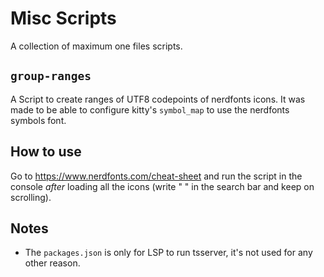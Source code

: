 # Misc Scripts

A collection of maximum one files scripts.

## `group-ranges`

A Script to create ranges of UTF8 codepoints of nerdfonts icons. It was made
to be able to configure kitty's `symbol_map` to use the nerdfonts symbols font.

## How to use

Go to <https://www.nerdfonts.com/cheat-sheet> and run the script in the console
_after_ loading all the icons (write " " in the search bar and keep on
scrolling).

## Notes

- The `packages.json` is only for LSP to run tsserver, it's not used for any
  other reason.
